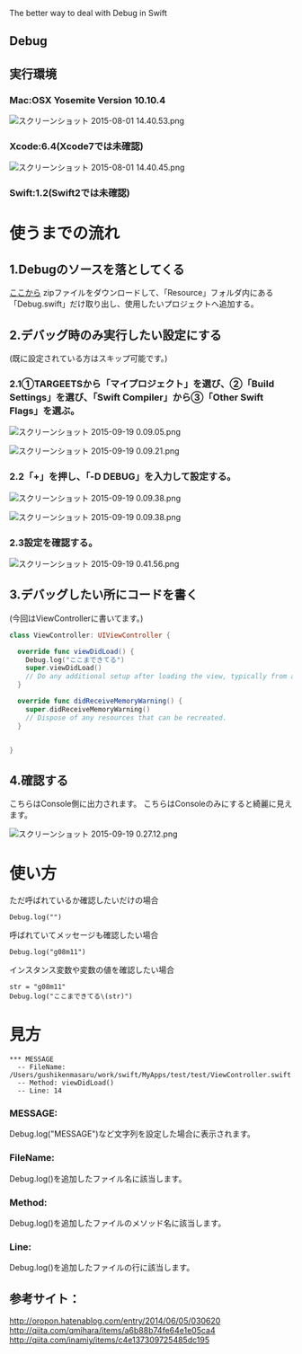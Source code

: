 The better way to deal with Debug in Swift

## Debug


## 実行環境
### Mac:OSX Yosemite Version 10.10.4

![スクリーンショット 2015-08-01 14.40.53.png](https://qiita-image-store.s3.amazonaws.com/0/15812/eb83695a-4126-6ed1-2a5e-5e498e66bf02.png "スクリーンショット 2015-08-01 14.40.53.png")


### Xcode:6.4(Xcode7では未確認)


![スクリーンショット 2015-08-01 14.40.45.png](https://qiita-image-store.s3.amazonaws.com/0/15812/6244088c-30e3-4ac3-910c-b52ac79ba7cc.png "スクリーンショット 2015-08-01 14.40.45.png")

### Swift:1.2(Swift2では未確認)


# 使うまでの流れ

## 1.Debugのソースを落としてくる
[ここから](https://github.com/g08m11/Debug)
zipファイルをダウンロードして、「Resource」フォルダ内にある
「Debug.swift」だけ取り出し、使用したいプロジェクトへ追加する。

## 2.デバッグ時のみ実行したい設定にする
(既に設定されている方はスキップ可能です。)

### 2.1①TARGEETSから「マイプロジェクト」を選び、②「Build Settings」を選び、「Swift Compiler」から③「Other Swift Flags」を選ぶ。

![スクリーンショット 2015-09-19 0.09.05.png](https://qiita-image-store.s3.amazonaws.com/0/15812/41bcd9e3-e1b4-af11-23ca-5629c9d07cb2.png "スクリーンショット 2015-09-19 0.09.05.png")


![スクリーンショット 2015-09-19 0.09.21.png](https://qiita-image-store.s3.amazonaws.com/0/15812/66c87ca0-af90-7854-d4d9-5201e77eca1c.png "スクリーンショット 2015-09-19 0.09.21.png")


### 2.2「+」を押し、「-D DEBUG」を入力して設定する。

![スクリーンショット 2015-09-19 0.09.38.png](https://qiita-image-store.s3.amazonaws.com/0/15812/d44e301e-5637-802b-c246-e23e4424fd0c.png "スクリーンショット 2015-09-19 0.09.38.png")


![スクリーンショット 2015-09-19 0.09.38.png](https://qiita-image-store.s3.amazonaws.com/0/15812/63177c72-823f-cb5d-0abf-342fee71af5d.png "スクリーンショット 2015-09-19 0.09.38.png")

### 2.3設定を確認する。

![スクリーンショット 2015-09-19 0.41.56.png](https://qiita-image-store.s3.amazonaws.com/0/15812/063bda9d-c2e8-33da-ca33-b8c57132f7a8.png "スクリーンショット 2015-09-19 0.41.56.png")



## 3.デバッグしたい所にコードを書く
(今回はViewControllerに書いてます。)

```ViewController.swift
class ViewController: UIViewController {

  override func viewDidLoad() {
    Debug.log("ここまできてる")
    super.viewDidLoad()
    // Do any additional setup after loading the view, typically from a nib.
  }

  override func didReceiveMemoryWarning() {
    super.didReceiveMemoryWarning()
    // Dispose of any resources that can be recreated.
  }


}
```



## 4.確認する
こちらはConsole側に出力されます。
こちらはConsoleのみにすると綺麗に見えます。


![スクリーンショット 2015-09-19 0.27.12.png](https://qiita-image-store.s3.amazonaws.com/0/15812/d404596e-d21d-686f-135c-d660b562ee32.png "スクリーンショット 2015-09-19 0.27.12.png")



# 使い方

ただ呼ばれているか確認したいだけの場合

```
Debug.log("")
```

呼ばれていてメッセージも確認したい場合

```
Debug.log("g08m11")
```


インスタンス変数や変数の値を確認したい場合

```
str = "g08m11"
Debug.log("ここまできてる\(str)")
```



# 見方

```
*** MESSAGE
  -- FileName: /Users/gushikenmasaru/work/swift/MyApps/test/test/ViewController.swift
  -- Method: viewDidLoad()
  -- Line: 14

```
### MESSAGE:
Debug.log("MESSAGE")など文字列を設定した場合に表示されます。

### FileName:
Debug.log()を追加したファイル名に該当します。

### Method:
Debug.log()を追加したファイルのメソッド名に該当します。

### Line:
Debug.log()を追加したファイルの行に該当します。


## 参考サイト：
http://oropon.hatenablog.com/entry/2014/06/05/030620
http://qiita.com/qmihara/items/a6b88b74fe64e1e05ca4
http://qiita.com/inamiy/items/c4e137309725485dc195


